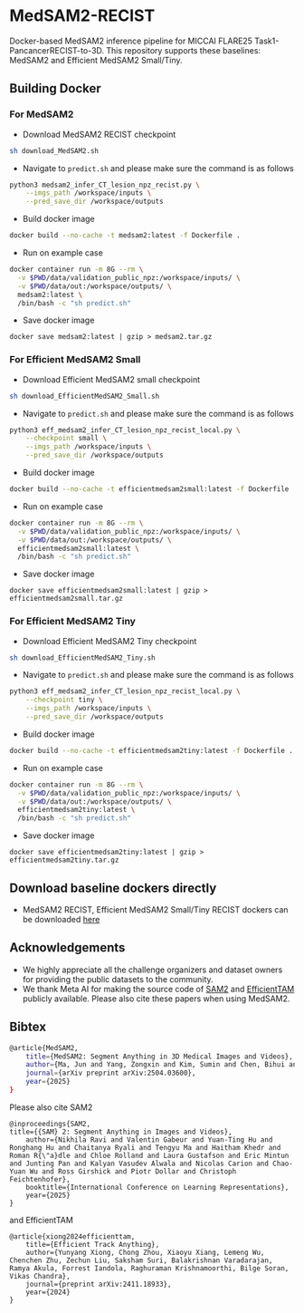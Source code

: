 # MedSAM2-RECIST

Docker-based MedSAM2 inference pipeline for MICCAI FLARE25 Task1-PancancerRECIST-to-3D. 
This repository supports these baselines: MedSAM2 and Efficient MedSAM2 Small/Tiny.


## Building Docker

### For MedSAM2

- Download MedSAM2 RECIST checkpoint
```bash
sh download_MedSAM2.sh
```
- Navigate to `predict.sh` and please make sure the command is as follows
```bash
python3 medsam2_infer_CT_lesion_npz_recist.py \
    --imgs_path /workspace/inputs \
    --pred_save_dir /workspace/outputs
```
- Build docker image
```bash
docker build --no-cache -t medsam2:latest -f Dockerfile .
```
- Run on example case
```bash
docker container run -m 8G --rm \
  -v $PWD/data/validation_public_npz:/workspace/inputs/ \
  -v $PWD/data/out:/workspace/outputs/ \
  medsam2:latest \
  /bin/bash -c "sh predict.sh" 
```
- Save docker image
```
docker save medsam2:latest | gzip > medsam2.tar.gz 
```

### For Efficient MedSAM2 Small

- Download Efficient MedSAM2 small checkpoint
```bash
sh download_EfficientMedSAM2_Small.sh
```
- Navigate to `predict.sh` and please make sure the command is as follows
```bash
python3 eff_medsam2_infer_CT_lesion_npz_recist_local.py \
    --checkpoint small \
    --imgs_path /workspace/inputs \
    --pred_save_dir /workspace/outputs
```
- Build docker image
```bash
docker build --no-cache -t efficientmedsam2small:latest -f Dockerfile .
```
- Run on example case
```bash
docker container run -m 8G --rm \
  -v $PWD/data/validation_public_npz:/workspace/inputs/ \
  -v $PWD/data/out:/workspace/outputs/ \
  efficientmedsam2small:latest \
  /bin/bash -c "sh predict.sh" 
```
- Save docker image
```
docker save efficientmedsam2small:latest | gzip > efficientmedsam2small.tar.gz
```

### For Efficient MedSAM2 Tiny

- Download Efficient MedSAM2 Tiny checkpoint
```bash
sh download_EfficientMedSAM2_Tiny.sh
```
- Navigate to `predict.sh` and please make sure the command is as follows
```bash
python3 eff_medsam2_infer_CT_lesion_npz_recist_local.py \
    --checkpoint tiny \
    --imgs_path /workspace/inputs \
    --pred_save_dir /workspace/outputs
```
- Build docker image
```bash
docker build --no-cache -t efficientmedsam2tiny:latest -f Dockerfile .
```
- Run on example case
```bash
docker container run -m 8G --rm \
  -v $PWD/data/validation_public_npz:/workspace/inputs/ \
  -v $PWD/data/out:/workspace/outputs/ \
  efficientmedsam2tiny:latest \
  /bin/bash -c "sh predict.sh" 
```
- Save docker image
```
docker save efficientmedsam2tiny:latest | gzip > efficientmedsam2tiny.tar.gz
```

## Download baseline dockers directly
- MedSAM2 RECIST, Efficient MedSAM2 Small/Tiny RECIST dockers can be downloaded [here](https://huggingface.co/datasets/FLARE-MedFM/FLARE-Task1-PancancerRECIST-to-3D-Dockers)

## Acknowledgements

- We highly appreciate all the challenge organizers and dataset owners for providing the public datasets to the community.
- We thank Meta AI for making the source code of [SAM2](https://github.com/facebookresearch/sam2) and [EfficientTAM](https://github.com/yformer/EfficientTAM) publicly available. Please also cite these papers when using MedSAM2. 


## Bibtex

```bash
@article{MedSAM2,
    title={MedSAM2: Segment Anything in 3D Medical Images and Videos},
    author={Ma, Jun and Yang, Zongxin and Kim, Sumin and Chen, Bihui and Baharoon, Mohammed and Fallahpour, Adibvafa and Asakereh, Reza and Lyu, Hongwei and Wang, Bo},
    journal={arXiv preprint arXiv:2504.03600},
    year={2025}
}
```
Please also cite SAM2
```
@inproceedings{SAM2,
title={{SAM} 2: Segment Anything in Images and Videos},
    author={Nikhila Ravi and Valentin Gabeur and Yuan-Ting Hu and Ronghang Hu and Chaitanya Ryali and Tengyu Ma and Haitham Khedr and Roman R{\"a}dle and Chloe Rolland and Laura Gustafson and Eric Mintun and Junting Pan and Kalyan Vasudev Alwala and Nicolas Carion and Chao-Yuan Wu and Ross Girshick and Piotr Dollar and Christoph Feichtenhofer},
    booktitle={International Conference on Learning Representations},
    year={2025}
}
```

and EfficientTAM

```
@article{xiong2024efficienttam,
    title={Efficient Track Anything},
    author={Yunyang Xiong, Chong Zhou, Xiaoyu Xiang, Lemeng Wu, Chenchen Zhu, Zechun Liu, Saksham Suri, Balakrishnan Varadarajan, Ramya Akula, Forrest Iandola, Raghuraman Krishnamoorthi, Bilge Soran, Vikas Chandra},
    journal={preprint arXiv:2411.18933},
    year={2024}
}
```

